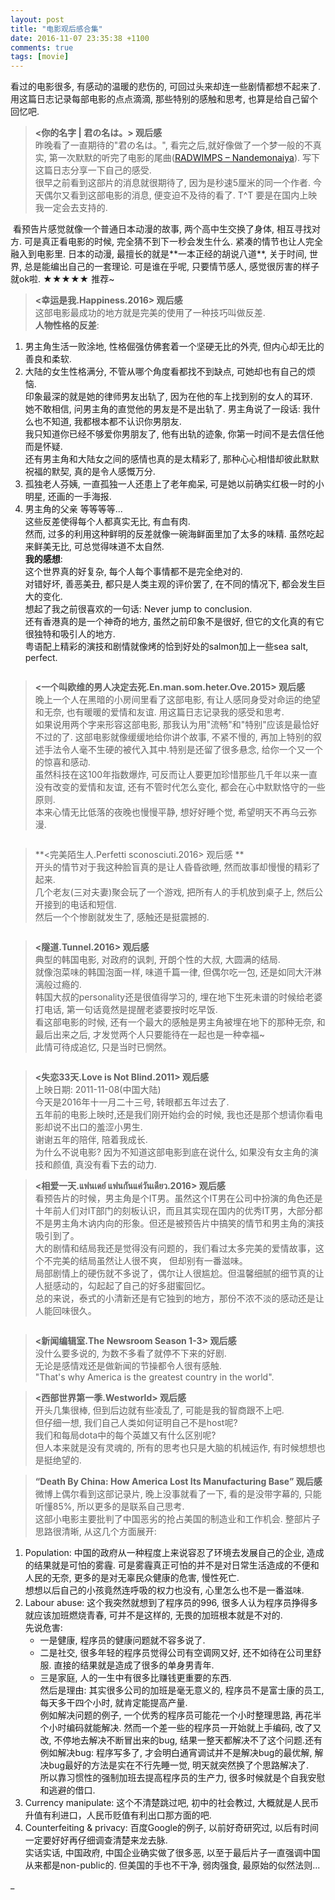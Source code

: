 ```yaml
---
layout: post
title: "电影观后感合集"
date: 2016-11-07 23:35:38 +1100
comments: true
tags: [movie]
---
```


看过的电影很多, 有感动的温暖的悲伤的, 可回过头来却连一些剧情都想不起来了. 用这篇日志记录每部电影的点点滴滴, 那些特别的感触和思考, 也算是给自己留个回忆吧.    
<!--more-->


> **<你的名字 | 君の名は。> 观后感**      
昨晚看了一直期待的"君の名は。", 看完之后,就好像做了一个梦一般的不真实, 第一次默默的听完了电影的尾曲([RADWIMPS – Nandemonaiya](https://www.youtube.com/watch?v=VzBLUBczhXA)). 写下这篇日志分享一下自己的感受.    
很早之前看到这部片的消息就很期待了, 因为是秒速5厘米的同一个作者. 今天偶尔又看到这部电影的消息, 便变迫不及待的看了.
T\^T 要是在国内上映我一定会去支持的.    
<img style="max-height:300px" class="lazy" data-original="/images/blog/160924_yournameis/yournameis.jpg">    
看预告片感觉就像一个普通日本动漫的故事, 两个高中生交换了身体, 相互寻找对方.    
可是真正看电影的时候, 完全猜不到下一秒会发生什么. 紧凑的情节也让人完全融入到电影里.    
日本的动漫, 最擅长的就是**一本正经的胡说八道**, 关于时间, 世界, 总是能编出自己的一套理论.     
可是谁在乎呢, 只要情节感人, 感觉很厉害的样子就ok啦.    
★★★★★ 推荐~       



> **<幸运是我.Happiness.2016> 观后感**    
这部电影最成功的地方就是完美的使用了一种技巧叫做反差.    
**人物性格的反差**:     
1) 男主角生活一败涂地, 性格倔强仿佛套着一个坚硬无比的外壳, 但内心却无比的善良和柔软.    
2) 大陆的女生性格满分, 不管从哪个角度看都找不到缺点, 可她却也有自己的烦恼.    
印象最深的就是她的律师男友出轨了, 因为在他的车上找到别的女人的耳环.   
她不敢相信, 问男主角的直觉他的男友是不是出轨了. 男主角说了一段话: 我什么也不知道, 我都根本都不认识你男朋友.    
我只知道你已经不够爱你男朋友了, 他有出轨的迹象, 你第一时间不是去信任他而是怀疑.     
还有男主角和大陆女之间的感情也真的是太精彩了, 那种心心相惜却彼此默默祝福的默契, 真的是令人感慨万分.    
3) 孤独老人芬姨, 一直孤独一人还患上了老年痴呆, 可是她以前确实红极一时的小明星, 还画的一手海报.    
4) 男主角的父亲 等等等等...    
这些反差使得每个人都真实无比, 有血有肉.      
然而, 过多的利用这种鲜明的反差就像一碗海鲜面里加了太多的味精. 虽然吃起来鲜美无比, 可总觉得味道不太自然.     
**我的感想**:     
这个世界真的好复杂, 每个人每个事情都不是完全绝对的.    
对错好坏, 善恶美丑, 都只是人类主观的评价罢了, 在不同的情况下, 都会发生巨大的变化.    
想起了我之前很喜欢的一句话: Never jump to conclusion.    
还有香港真的是一个神奇的地方, 虽然之前印象不是很好, 但它的文化真的有它很独特和吸引人的地方.    
粤语配上精彩的演技和剧情就像烤的恰到好处的salmon加上一些sea salt, perfect.     
<img style="max-height:300px" class="lazy" data-original="/images/blog/161101_happiness/happiness.png">     



> **<一个叫欧维的男人决定去死.En.man.som.heter.Ove.2015> 观后感**      
晚上一个人在黑暗的小房间里看了这部电影, 有让人感同身受对命运的绝望和无奈, 也有暖暖的爱情和友谊.      用这篇日志记录我的感受和思考.       
如果说用两个字来形容这部电影, 那我认为用"流畅"和"特别"应该是最恰好不过的了. 这部电影就像缓缓地给你讲个故事, 不紧不慢的,  再加上特别的叙述手法令人毫不生硬的被代入其中.特别是还留了很多悬念, 给你一个又一个的惊喜和感动.    
虽然科技在这100年指数爆炸, 可反而让人要更加珍惜那些几千年以来一直没有改变的爱情和友谊, 还有不管时代怎么变化, 都会在心中默默恪守的一些原则.     
本来心情无比低落的夜晚也慢慢平静, 想好好睡个觉, 希望明天不再乌云弥漫.    
<img style="max-height:300px" class="lazy" data-original="/images/blog/161107_ovn/movie.png">      



> **<完美陌生人.Perfetti sconosciuti.2016> 观后感 **    
开头的情节对于我这种脸盲真的是让人昏昏欲睡, 然而故事却慢慢的精彩了起来.    
几个老友(三对夫妻)聚会玩了一个游戏, 把所有人的手机放到桌子上, 然后公开接到的电话和短信.     
然后一个个惨剧就发生了, 感触还是挺震撼的.     
<img style="max-height:300px" class="lazy" data-original="/images/blog/161124_movies/perfect.jpg">      


> **<隧道.Tunnel.2016> 观后感**    
典型的韩国电影, 对政府的讽刺, 开朗个性的大叔, 大圆满的结局.     
就像泡菜味的韩国泡面一样, 味道千篇一律, 但偶尔吃一包, 还是如同大汗淋漓般过瘾的.    
韩国大叔的personality还是很值得学习的, 埋在地下生死未谱的时候给老婆打电话, 第一句话竟然是提醒老婆要按时吃早饭.         
看这部电影的时候, 还有一个最大的感触是男主角被埋在地下的那种无奈, 和最后出来之后, 才发觉两个人只要能待在一起也是一种幸福~        
此情可待成追忆, 只是当时已惘然。     
<img style="max-height:300px" class="lazy" data-original="/images/blog/161124_movies/tunnel.png">      



> **<失恋33天.Love is Not Blind.2011> 观后感**    
上映日期: 2011-11-08(中国大陆)   
今天是2016年十一月二十三号, 转眼都五年过去了.     
五年前的电影上映时,还是我们刚开始约会的时候, 我也还是那个想请你看电影却说不出口的羞涩小男生.    
谢谢五年的陪伴, 陪着我成长.   
为什么不说电影? 因为不知道这部电影到底在说什么, 如果没有女主角的演技和颜值, 真没有看下去的动力.    


> **<相爱一天.แฟนเดย์ แฟนกันแค่วันเดียว.2016> 观后感**    
看预告片的时候，男主角是个IT男。虽然这个IT男在公司中扮演的角色还是十年前人们对IT部门的刻板认识，而且其实现在国内的优秀IT男，大部分都不是男主角木讷内向的形象。但还是被预告片中搞笑的情节和男主角的演技吸引到了。   
大的剧情和结局我还是觉得没有问题的，我们看过太多完美的爱情故事，这个不完美的结局虽然让人很不爽， 但却别有一番滋味。   
局部剧情上的硬伤就不多说了，偶尔让人很尴尬。但温馨细腻的细节真的让人挺感动的，勾起起了自己的好多甜蜜回忆。    
总的来说，泰式的小清新还是有它独到的地方，那份不浓不淡的感动还是让人能回味很久。   
<img style="max-height:300px" class="lazy" data-original="/images/blog/161124_movies/oneday.png">      



> **<新闻编辑室.The Newsroom Season 1-3> 观后感**    
没什么要多说的, 为数不多看了就停不下来的好剧.     
无论是感情戏还是做新闻的节操都令人很有感触.    
"That's why America is the greatest country in the world".      


> **<西部世界第一季.Westworld> 观后感**    
开头几集很棒, 但到后边就有些凌乱了, 可能是我的智商跟不上吧.     
但仔细一想, 我们自己人类如何证明自己不是host呢?     
我们和每局dota中的每个英雄又有什么区别呢?    
但人本来就是没有灵魂的, 所有的思考也只是大脑的机械运作, 有时候想想也是挺绝望的.    



> **“Death By China: How America Lost Its Manufacturing Base” 观后感**    
微博上偶尔看到这部记录片, 晚上没事就看了一下, 看的是没带字幕的, 只能听懂85%, 所以更多的是联系自己思考.     
这部小电影主要批判了中国恶劣的抢占美国的制造业和工作机会. 整部片子思路很清晰, 从这几个方面展开:   
1. Population: 中国的政府从一种程度上来说容忍了环境去发展自己的企业, 造成的结果就是可怕的雾霾.
可是雾霾真正可怕的并不是对日常生活造成的不便和人民的无奈, 更多的是对无辜民众健康的危害, 慢性死亡.   
想想以后自己的小孩竟然连呼吸的权力也没有, 心里怎么也不是一番滋味.    
2. Labour abuse: 这个我突然就想到了程序员的996, 很多人认为程序员挣得多就应该加班燃烧青春, 可并不是这样的, 无畏的加班根本就是不对的.      
先说危害:    
    - 一是健康, 程序员的健康问题就不容多说了.
    - 二是社交, 很多年轻的程序员觉得公司有空调网又好, 还不如待在公司里舒服. 直接的结果就是造成了很多的单身男青年.    
    - 三是家庭, 人的一生中有很多比赚钱更重要的东西.     
然后是理由: 其实很多公司的加班是毫无意义的, 程序员不是富士康的员工, 每天多干四个小时, 就肯定能提高产量.    
例如解决问题的例子, 一个优秀的程序员可能花一个小时整理思路, 再花半个小时编码就能解决. 然而一个差一些的程序员一开始就上手编码, 改了又改, 不停地去解决不断冒出来的bug, 结果一整天都解决不了这个问题.还有例如解决bug: 程序写多了, 才会明白通宵调试并不是解决bug的最优解, 解决bug最好的方法是实在不行先睡一觉, 明天就突然换了个思路解决了.     
所以靠习惯性的强制加班去提高程序员的生产力, 很多时候就是个自我安慰和逃避的借口.       
3. Currency manipulate: 这个不清楚跳过吧, 初中的社会教过, 大概就是人民币升值有利进口，人民币贬值有利出口那方面的吧.     
4. Counterfeiting & privacy: 百度Google的例子, 以前好奇研究过, 以后有时间一定要好好再仔细调查清楚来龙去脉.    
实话实话, 中国政府, 中国企业确实做了很多恶, 以至于最后片子一直强调中国从来都是non-public的. 但美国的手也不干净, 弱肉强食, 最原始的似然法则...      



<!-- <audio autoplay="autopaly">
  <source src="/images/blog/160924_yournameis/yournameis.mp3" type="audio/mp3">
</audio>-->




















_


